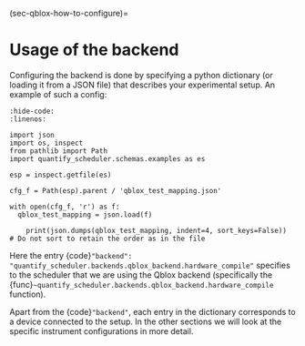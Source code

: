 (sec-qblox-how-to-configure)=

# Usage of the backend

Configuring the backend is done by specifying a python dictionary (or loading it from a JSON file)
that describes your experimental setup. An example of such a config:

```{jupyter-execute}
:hide-code:
:linenos:

import json
import os, inspect
from pathlib import Path
import quantify_scheduler.schemas.examples as es

esp = inspect.getfile(es)

cfg_f = Path(esp).parent / 'qblox_test_mapping.json'

with open(cfg_f, 'r') as f:
  qblox_test_mapping = json.load(f)

    print(json.dumps(qblox_test_mapping, indent=4, sort_keys=False))  # Do not sort to retain the order as in the file
```

Here the entry {code}`"backend": "quantify_scheduler.backends.qblox_backend.hardware_compile"` specifies to the scheduler
that we are using the Qblox backend (specifically the {func}`~quantify_scheduler.backends.qblox_backend.hardware_compile` function).

Apart from the {code}`"backend"`, each entry in the dictionary corresponds to a device connected to the setup. In the other sections we will look at the specific instrument configurations in more detail.
